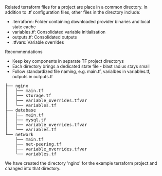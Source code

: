 Related terraform files for a project are place in a common directory. 
In addition to .tf configuration files, other files in the directory include:
* .terraform: Folder containing downloaded provider binaries and local state cache
* variables.tf: Consolidated variable initialisation
* outputs.tf: Consolidated outputs
* .tfvars: Variable overrides 

Recommendations
* Keep key components in separate TF project directorys
* Each directory brings a dedicated state file - blast radius stays small
* Follow standardized file naming, e.g. main.tf, varialbes in variables.tf, outputs in outputs.tf

<pre>├── nginx
│   ├── main.tf
│   ├── storage.tf
│   ├── variable_overrides.tfvar
│   └── variables.tf
├── database
│   ├── main.tf
│   ├── mysql.tf
│   ├── variable_overrides.tfvar
│   └── variables.tf
└── network
    ├── main.tf
    ├── net-peering.tf
    ├── variable_overrides.tfvar
    └── variables.tf
</pre>

We have created the directory 'nginx' for the example terraform project and changed into that directory.
